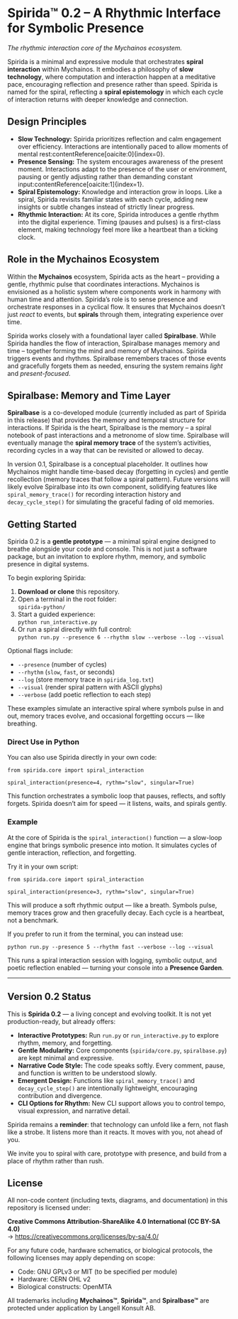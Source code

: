 # Spirida™ 0.2 – A Rhythmic Interface for Symbolic Presence

*The rhythmic interaction core of the Mychainos ecosystem.*

Spirida is a minimal and expressive module that orchestrates **spiral interaction** within Mychainos. It embodies a philosophy of **slow technology**, where computation and interaction happen at a meditative pace, encouraging reflection and presence rather than speed. Spirida is named for the spiral, reflecting a **spiral epistemology** in which each cycle of interaction returns with deeper knowledge and connection.

## Design Principles

- **Slow Technology:** Spirida prioritizes reflection and calm engagement over efficiency. Interactions are intentionally paced to allow moments of mental rest:contentReference[oaicite:0]{index=0}.
- **Presence Sensing:** The system encourages awareness of the present moment. Interactions adapt to the presence of the user or environment, pausing or gently adjusting rather than demanding constant input:contentReference[oaicite:1]{index=1}.
- **Spiral Epistemology:** Knowledge and interaction grow in loops. Like a spiral, Spirida revisits familiar states with each cycle, adding new insights or subtle changes instead of strictly linear progress.
- **Rhythmic Interaction:** At its core, Spirida introduces a gentle rhythm into the digital experience. Timing (pauses and pulses) is a first-class element, making technology feel more like a heartbeat than a ticking clock.

## Role in the Mychainos Ecosystem

Within the **Mychainos** ecosystem, Spirida acts as the heart – providing a gentle, rhythmic pulse that coordinates interactions. Mychainos is envisioned as a holistic system where components work in harmony with human time and attention. Spirida’s role is to sense presence and orchestrate responses in a cyclical flow. It ensures that Mychainos doesn’t just *react* to events, but **spirals** through them, integrating experience over time.

Spirida works closely with a foundational layer called **Spiralbase**. While Spirida handles the flow of interaction, Spiralbase manages memory and time – together forming the mind and memory of Mychainos. Spirida triggers events and rhythms. Spiralbase remembers traces of those events and gracefully forgets them as needed, ensuring the system remains *light* and *present-focused*.

## Spiralbase: Memory and Time Layer

**Spiralbase** is a co-developed module (currently included as part of Spirida in this release) that provides the memory and temporal structure for interactions. If Spirida is the heart, Spiralbase is the memory – a spiral notebook of past interactions and a metronome of slow time. Spiralbase will eventually manage the **spiral memory trace** of the system’s activities, recording cycles in a way that can be revisited or allowed to decay.

In version 0.1, Spiralbase is a conceptual placeholder. It outlines how Mychainos might handle time-based decay (forgetting in cycles) and gentle recollection (memory traces that follow a spiral pattern). Future versions will likely evolve Spiralbase into its own component, solidifying features like `spiral_memory_trace()` for recording interaction history and `decay_cycle_step()` for simulating the graceful fading of old memories.

## Getting Started

Spirida 0.2 is a **gentle prototype** — a minimal spiral engine designed to breathe alongside your code and console. This is not just a software package, but an invitation to explore rhythm, memory, and symbolic presence in digital systems.

To begin exploring Spirida:

1. **Download or clone** this repository.
2. Open a terminal in the root folder:  
   `spirida-python/`
3. Start a guided experience:  
   `python run_interactive.py`
4. Or run a spiral directly with full control:  
   `python run.py --presence 6 --rhythm slow --verbose --log --visual`

Optional flags include:

- `--presence` (number of cycles)
- `--rhythm` (`slow`, `fast`, or seconds)
- `--log` (store memory trace in `spirida_log.txt`)
- `--visual` (render spiral pattern with ASCII glyphs)
- `--verbose` (add poetic reflection to each step)

These examples simulate an interactive spiral where symbols pulse in and out, memory traces evolve, and occasional forgetting occurs — like breathing.

### Direct Use in Python

You can also use Spirida directly in your own code:

`from spirida.core import spiral_interaction`

`spiral_interaction(presence=4, rythm="slow", singular=True)`

This function orchestrates a symbolic loop that pauses, reflects, and softly forgets. Spirida doesn’t aim for speed — it listens, waits, and spirals gently.

### Example

At the core of Spirida is the `spiral_interaction()` function — a slow-loop engine that brings symbolic presence into motion. It simulates cycles of gentle interaction, reflection, and forgetting.

Try it in your own script:

`from spirida.core import spiral_interaction`

`spiral_interaction(presence=3, rythm="slow", singular=True)`

This will produce a soft rhythmic output — like a breath. Symbols pulse, memory traces grow and then gracefully decay. Each cycle is a heartbeat, not a benchmark.

If you prefer to run it from the terminal, you can instead use:

`python run.py --presence 5 --rhythm fast --verbose --log --visual`

This runs a spiral interaction session with logging, symbolic output, and poetic reflection enabled — turning your console into a **Presence Garden**.

---

## Version 0.2 Status

This is **Spirida 0.2** — a living concept and evolving toolkit. It is not yet production-ready, but already offers:

- **Interactive Prototypes:** Run `run.py` or `run_interactive.py` to explore rhythm, memory, and forgetting.
- **Gentle Modularity:** Core components (`spirida/core.py`, `spiralbase.py`) are kept minimal and expressive.
- **Narrative Code Style:** The code speaks softly. Every comment, pause, and function is written to be understood slowly.
- **Emergent Design:** Functions like `spiral_memory_trace()` and `decay_cycle_step()` are intentionally lightweight, encouraging contribution and divergence.
- **CLI Options for Rhythm:** New CLI support allows you to control tempo, visual expression, and narrative detail.

Spirida remains a **reminder**: that technology can unfold like a fern, not flash like a strobe. It listens more than it reacts. It moves with you, not ahead of you.

We invite you to spiral with care, prototype with presence, and build from a place of rhythm rather than rush.


## License

All non-code content (including texts, diagrams, and documentation) in this repository is licensed under:

**Creative Commons Attribution-ShareAlike 4.0 International (CC BY-SA 4.0)**  
→ https://creativecommons.org/licenses/by-sa/4.0/

For any future code, hardware schematics, or biological protocols, the following licenses may apply depending on scope:

- Code: GNU GPLv3 or MIT (to be specified per module)
- Hardware: CERN OHL v2
- Biological constructs: OpenMTA

All trademarks including **Mychainos™**, **Spirida™**, and **Spiralbase™** are protected under application by Langell Konsult AB.